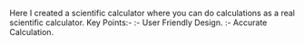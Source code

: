 Here I created a scientific calculator where you can do calculations as a real scientific calculator. 
Key Points:-
  :- User Friendly Design.
  :- Accurate Calculation.
